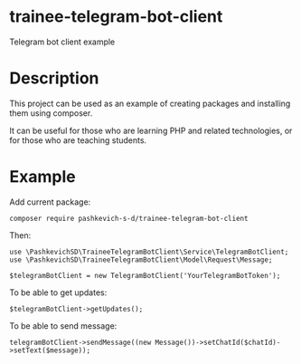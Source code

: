 # trainee-telegram-bot-client

Telegram bot client example

# Description

This project can be used as an example of creating packages and installing them using composer.

It can be useful for those who are learning PHP and related technologies, or for those who are teaching students.

# Example

Add current package:

```
composer require pashkevich-s-d/trainee-telegram-bot-client
```

Then:
```
use \PashkevichSD\TraineeTelegramBotClient\Service\TelegramBotClient;
use \PashkevichSD\TraineeTelegramBotClient\Model\Request\Message;

$telegramBotClient = new TelegramBotClient('YourTelegramBotToken');
```

To be able to get updates:

```
$telegramBotClient->getUpdates();
```

To be able to send message:
```
telegramBotClient->sendMessage((new Message())->setChatId($chatId)->setText($message));
```
